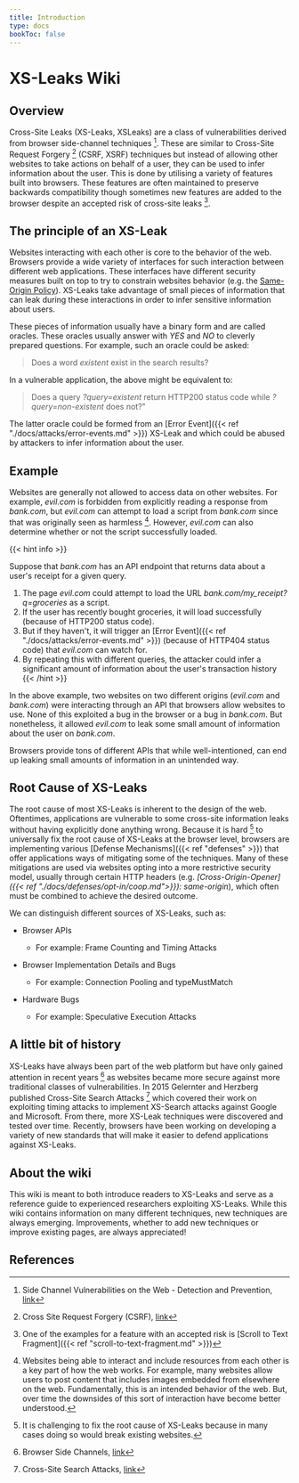 ```yaml
---
title: Introduction
type: docs
bookToc: false
---
```


# XS-Leaks Wiki
## Overview

Cross-Site Leaks (XS-Leaks, XSLeaks) are a class of vulnerabilities derived from browser side-channel techniques [^side-channel]. These are similar to Cross-Site Request Forgery [^csrf] (CSRF, XSRF) techniques but instead of allowing other websites to take actions on behalf of a user, they can be used to infer information about the user. This is done by utilising a variety of features built into browsers. These features are often maintained to preserve backwards compatibility though sometimes new features are added to the browser despite an accepted risk of cross-site leaks [^STTF].


## The principle of an XS-Leak

Websites interacting with each other is core to the behavior of the web. Browsers provide a wide variety of interfaces for such interaction between different web applications. These interfaces have different security measures built on top to try to constrain websites behavior (e.g. the [Same-Origin Policy](https://developer.mozilla.org/en-US/docs/Web/Security/Same-origin_policy)). XS-Leaks take advantage of small pieces of information that can leak during these interactions in order to infer sensitive information about users. 

These pieces of information usually have a binary form and are called oracles. These oracles usually answer with *YES* and *NO* to cleverly prepared questions. For example, such an oracle could be asked:

> Does a word *existent* exist in the search results?

In a vulnerable application, the above might be equivalent to:

> Does a query *?query=existent* return HTTP200 status code while *?query=non-existent* does not?"

The latter oracle could be formed from an [Error Event]({{< ref "./docs/attacks/error-events.md" >}}) XS-Leak and which could be abused by attackers to infer information about the user.

## Example

Websites are generally not allowed to access data on other websites. For example, *evil.com* is forbidden from explicitly reading a response from *bank.com*, but *evil.com* can attempt to load a script from *bank.com* since that was originally seen as harmless [^harmless]. However, *evil.com* can also determine whether or not the script successfully loaded.

{{< hint info >}}

Suppose that *bank.com* has an API endpoint that returns data about a user's receipt for a given query.

1. The page *evil.com* could attempt to load the URL *bank.com/my_receipt?q=groceries* as a script.
2. If the user has recently bought groceries, it will load successfully (because of HTTP200 status code).
3. But if they haven't, it will trigger an [Error Event]({{< ref "./docs/attacks/error-events.md" >}}) (because of HTTP404 status code) that *evil.com* can watch for.
4. By repeating this with different queries, the attacker could infer a significant amount of information about the user's transaction history
{{< /hint >}}

In the above example, two websites on two different origins (*evil.com* and *bank.com*) were interacting through an API that browsers allow websites to use. None of this exploited a bug in the browser or a bug in *bank.com*. But nonetheless, it allowed *evil.com* to leak some small amount of information about the user on *bank.com*.  



Browsers provide tons of different APIs that while well-intentioned, can end up leaking small amounts of information in an unintended way.

## Root Cause of XS-Leaks

The root cause of most XS-Leaks is inherent to the design of the web. Oftentimes, applications are vulnerable to some cross-site information leaks without having explicitly done anything wrong. Because it is hard [^hard-to-fix] to universally fix the root cause of XS-Leaks at the browser level, browsers are implementing various [Defense Mechanisms]({{< ref "defenses" >}}) that offer applications ways of mitigating some of the techniques. Many of these mitigations are used via websites opting into a more restrictive security model, usually through certain HTTP headers (e.g. *[Cross-Origin-Opener]({{< ref "./docs/defenses/opt-in/coop.md">}}): same-origin*), which often must be combined to achieve the desired outcome.

We can distinguish different sources of XS-Leaks, such as:

-   Browser APIs 

    -   For example: Frame Counting and Timing Attacks

-   Browser Implementation Details and Bugs

    -   For example: Connection Pooling and typeMustMatch

-   Hardware Bugs

    -   For example: Speculative Execution Attacks

## A little bit of history

XS-Leaks have always been part of the web platform but have only gained attention in recent years [^old-wiki] as websites became more secure against more traditional classes of vulnerabilities. In 2015 Gelernter and Herzberg published Cross-Site Search Attacks [^xs-search-first] which covered their work on exploiting timing attacks to implement XS-Search attacks against Google and Microsoft. From there, more XS-Leak techniques were discovered and tested over time. Recently, browsers have been working on developing a variety of new standards that will make it easier to defend applications against XS-Leaks.

## About the wiki


This wiki is meant to both introduce readers to XS-Leaks and serve as a reference guide to experienced researchers exploiting XS-Leaks. While this wiki contains information on many different techniques, new techniques are always emerging. Improvements, whether to add new techniques or improve existing pages, are always appreciated!

## References
[^side-channel]: Side Channel Vulnerabilities on the Web - Detection and Prevention, [link](https://owasp.org/www-pdf-archive/Side_Channel_Vulnerabilities.pdf)
[^csrf]: Cross Site Request Forgery (CSRF), [link](https://owasp.org/www-community/attacks/csrf)
[^STTF]: One of the examples for a feature with an accepted risk is [Scroll to Text Fragment]({{< ref "scroll-to-text-fragment.md" >}})
[^harmless]: Websites being able to interact and include resources from each other is a key part of how the web works. For example, many websites allow users to post content that includes images embedded from elsewhere on the web. Fundamentally, this is an intended behavior of the web. But, over time the downsides of this sort of interaction have become better understood.
[^hard-to-fix]: It is challenging to fix the root cause of XS-Leaks because in many cases doing so would break existing websites.
[^old-wiki]: Browser Side Channels, [link](https://github.com/xsleaks/xsleaks/wiki/Browser-Side-Channels)
[^xs-search-first]: Cross-Site Search Attacks, [link](https://446h.cybersec.fun/xssearch.pdf)
